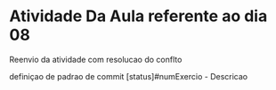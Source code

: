 # Atividade Da Aula referente ao dia 08

Reenvio da atividade
com resolucao do conflto

definiçao de padrao de commit [status]#numExercio - Descricao

